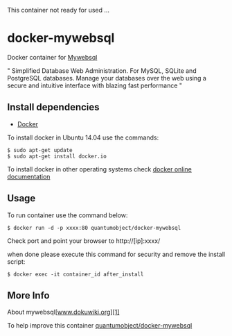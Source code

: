 This container not ready for used ... 

# docker-mywebsql

Docker container for [Mywebsql][3]

" Simplified Database Web Administration. For MySQL, SQLite and PostgreSQL databases. Manage your databases over the web using a secure and intuitive interface with blazing fast performance "

## Install dependencies

  - [Docker][2]

To install docker in Ubuntu 14.04 use the commands:

    $ sudo apt-get update
    $ sudo apt-get install docker.io

 To install docker in other operating systems check [docker online documentation][4]

## Usage

To run container use the command below:
 
    $ docker run -d -p xxxx:80 quantumobject/docker-mywebsql

Check port and point your browser to http://[ip]:xxxx/

when done please execute this command for security and remove the install script:

    $ docker exec -it container_id after_install

## More Info

About mywebsql[www.dokuwiki.org][1]

To help improve this container [quantumobject/docker-mywebsql][5]

[1]:http://mywebsql.net/
[2]:https://www.docker.com
[3]:http://mywebsql.net/downloads/
[4]:http://docs.docker.com
[5]:https://github.com/QuantumObject/docker-mywebsql
